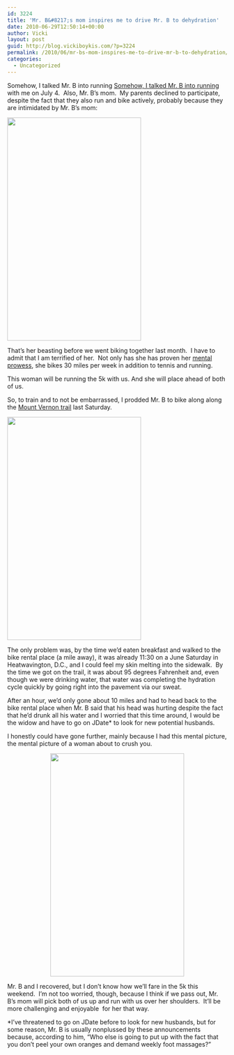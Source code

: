 ```yaml
---
id: 3224
title: 'Mr. B&#8217;s mom inspires me to drive Mr. B to dehydration'
date: 2010-06-29T12:50:14+00:00
author: Vicki
layout: post
guid: http://blog.vickiboykis.com/?p=3224
permalink: /2010/06/mr-bs-mom-inspires-me-to-drive-mr-b-to-dehydration/
categories:
  - Uncategorized
---
```

Somehow, I talked Mr. B into running [Somehow, I talked Mr. B into running](http://www.active.com/running/washington-crossing-pa/revolutionary-run-2010) with me on July 4.  Also, Mr. B&#8217;s mom.  My parents declined to participate, despite the fact that they also run and bike actively, probably because they are intimidated by Mr. B&#8217;s mom:

[<img class="aligncenter size-full wp-image-3226" title="IMAG0123" src="http://blog.vickiboykis.com/wp-content/uploads/2010/06/IMAG0123.jpg" alt="" width="307" height="512" />](http://blog.vickiboykis.com/wp-content/uploads/2010/06/IMAG0123.jpg)

That&#8217;s her beasting before we went biking together last month.  I have to admit that I am terrified of her.  Not only has she has proven her [mental prowess](http://blog.vickiboykis.com/2010/03/08/a-conversation-with-my-parents-about-india/), she bikes 30 miles per week in addition to tennis and running.

This woman will be running the 5k with us. And she will place ahead of both of us.

So, to train and to not be embarrassed, I prodded Mr. B to bike along along the [Mount Vernon trail](http://bikewashington.org/trails/vernon/index.php) last Saturday.

<img class="aligncenter size-full wp-image-3231" title="IMAG0171" src="http://blog.vickiboykis.com/wp-content/uploads/2010/06/IMAG0171.jpg" alt="" width="307" height="512" />

The only problem was, by the time we&#8217;d eaten breakfast and walked to the bike rental place (a mile away), it was already 11:30 on a June Saturday in Heatwavington, D.C., and I could feel my skin melting into the sidewalk.  By the time we got on the trail, it was about 95 degrees Fahrenheit and, even though we were drinking water, that water was completing the hydration cycle quickly by going right into the pavement via our sweat.

After an hour, we&#8217;d only gone about 10 miles and had to head back to the bike rental place when Mr. B said that his head was hurting despite the fact that he&#8217;d drunk all his water and I worried that this time around, I would be the widow and have to go on JDate* to look for new potential husbands.

I honestly could have gone further, mainly because I had this mental picture, the mental picture of a woman about to crush you.

<p style="text-align: center;">
  <a href="http://blog.vickiboykis.com/wp-content/uploads/2010/06/IMAG0123.jpg"><img class="aligncenter" title="IMAG0123" src="http://blog.vickiboykis.com/wp-content/uploads/2010/06/IMAG0123.jpg" alt="" width="307" height="512" /></a>
</p>

Mr. B and I recovered, but I don&#8217;t know how we&#8217;ll fare in the 5k this weekend.  I&#8217;m not too worried, though, because I think if we pass out, Mr. B&#8217;s mom will pick both of us up and run with us over her shoulders.  It&#8217;ll be more challenging and enjoyable  for her that way.

*I&#8217;ve threatened to go on JDate before to look for new husbands, but for some reason, Mr. B is usually nonplussed by these announcements because, according to him, &#8220;Who else is going to put up with the fact that you don&#8217;t peel your own oranges and demand weekly foot massages?&#8221;